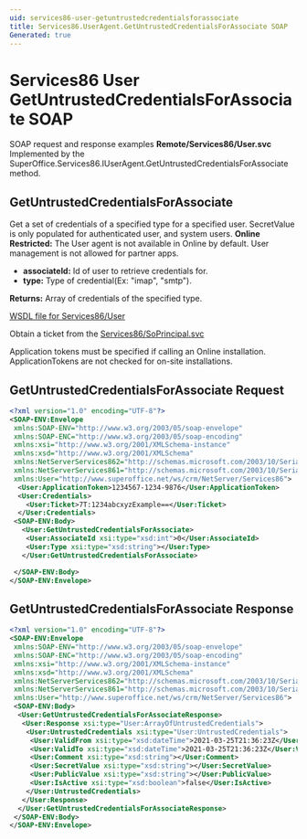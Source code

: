 ```yaml
---
uid: services86-user-getuntrustedcredentialsforassociate
title: Services86.UserAgent.GetUntrustedCredentialsForAssociate SOAP
Generated: true
---
```


# Services86 User GetUntrustedCredentialsForAssociate SOAP

SOAP request and response examples **Remote/Services86/User.svc**
Implemented by the <see cref="M:SuperOffice.Services86.IUserAgent.GetUntrustedCredentialsForAssociate">SuperOffice.Services86.IUserAgent.GetUntrustedCredentialsForAssociate</see> method.

## GetUntrustedCredentialsForAssociate

Get a set of credentials of a specified type for a specified user. SecretValue is only populated for authenticated user, and system users.
<para /><b>Online Restricted:</b> The User agent is not available in Online by default. User management is not allowed for partner apps.

* **associateId:** Id of user to retrieve credentials for.
* **type:** Type of credential(Ex: "imap", "smtp").

**Returns:** Array of credentials of the specified type.


[WSDL file for Services86/User](../Services86-User.md)

Obtain a ticket from the [Services86/SoPrincipal.svc](../SoPrincipal/index.md)

Application tokens must be specified if calling an Online installation. ApplicationTokens are not checked for on-site installations.

## GetUntrustedCredentialsForAssociate Request

```xml
<?xml version="1.0" encoding="UTF-8"?>
<SOAP-ENV:Envelope
 xmlns:SOAP-ENV="http://www.w3.org/2003/05/soap-envelope"
 xmlns:SOAP-ENC="http://www.w3.org/2003/05/soap-encoding"
 xmlns:xsi="http://www.w3.org/2001/XMLSchema-instance"
 xmlns:xsd="http://www.w3.org/2001/XMLSchema"
 xmlns:NetServerServices862="http://schemas.microsoft.com/2003/10/Serialization/Arrays"
 xmlns:NetServerServices861="http://schemas.microsoft.com/2003/10/Serialization/"
 xmlns:User="http://www.superoffice.net/ws/crm/NetServer/Services86">
  <User:ApplicationToken>1234567-1234-9876</User:ApplicationToken>
  <User:Credentials>
    <User:Ticket>7T:1234abcxyzExample==</User:Ticket>
  </User:Credentials>
 <SOAP-ENV:Body>
   <User:GetUntrustedCredentialsForAssociate>
    <User:AssociateId xsi:type="xsd:int">0</User:AssociateId>
    <User:Type xsi:type="xsd:string"></User:Type>
   </User:GetUntrustedCredentialsForAssociate>

 </SOAP-ENV:Body>
</SOAP-ENV:Envelope>

```


## GetUntrustedCredentialsForAssociate Response

```xml
<?xml version="1.0" encoding="UTF-8"?>
<SOAP-ENV:Envelope
 xmlns:SOAP-ENV="http://www.w3.org/2003/05/soap-envelope"
 xmlns:SOAP-ENC="http://www.w3.org/2003/05/soap-encoding"
 xmlns:xsi="http://www.w3.org/2001/XMLSchema-instance"
 xmlns:xsd="http://www.w3.org/2001/XMLSchema"
 xmlns:NetServerServices862="http://schemas.microsoft.com/2003/10/Serialization/Arrays"
 xmlns:NetServerServices861="http://schemas.microsoft.com/2003/10/Serialization/"
 xmlns:User="http://www.superoffice.net/ws/crm/NetServer/Services86">
 <SOAP-ENV:Body>
  <User:GetUntrustedCredentialsForAssociateResponse>
   <User:Response xsi:type="User:ArrayOfUntrustedCredentials">
    <User:UntrustedCredentials xsi:type="User:UntrustedCredentials">
     <User:ValidFrom xsi:type="xsd:dateTime">2021-03-25T21:36:23Z</User:ValidFrom>
     <User:ValidTo xsi:type="xsd:dateTime">2021-03-25T21:36:23Z</User:ValidTo>
     <User:Comment xsi:type="xsd:string"></User:Comment>
     <User:SecretValue xsi:type="xsd:string"></User:SecretValue>
     <User:PublicValue xsi:type="xsd:string"></User:PublicValue>
     <User:IsActive xsi:type="xsd:boolean">false</User:IsActive>
    </User:UntrustedCredentials>
   </User:Response>
  </User:GetUntrustedCredentialsForAssociateResponse>
 </SOAP-ENV:Body>
</SOAP-ENV:Envelope>

```

